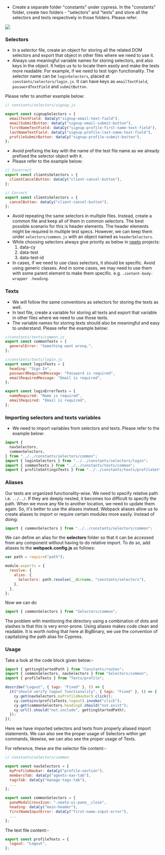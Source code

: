 - Create a separate folder "constants" under cypress. In the "constants" folder,
  create two folders - "selectors" and "texts" and store all the selectors and
  texts respectively in those folders. Please refer:

![](https://i.imgur.com/xIMQtdo.png)

### Selectors

- In a selector file, create an object for storing all the related DOM selectors
  and export that object in other files where we need to use it.
- Always use meaningful variable names for storing selectors, and also keys in
  the object. It helps us to to locate them easily and make the tests more
  readable. For example, if we need to test login functionality. The selector
  name can be `loginSelectors`, placed at `constants/selectors/login.js`. It can
  have keys as `emailTextField`, `passwordTextField` and `submitButton`.

Please refer to another example below:

```javascript
// constants/selectors/signup.js

export const signupSelectors = {
  emailTextField: dataCy("signup-email-text-field"),
  emailSubmitButton: dataCy("signup-email-submit-button"),
  firstNameTextField: dataCy("signup-profile-first-name-text-field"),
  lastNameTextField: dataCy("signup-profile-last-name-text-field"),
  profileSubmitButton: dataCy("signup-profile-submit-button"),
};
```

- Avoid prefixing the key with the name of the test file name as we already
  prefixed the selector object with it.
- Please refer to the example below:

```javascript
// Incorrect
export const clientsSelectors = {
  clientCancelButton: dataCy("client-cancel-button"),
};

// Correct
export const clientsSelectors = {
  cancelButton: dataCy("client-cancel-button"),
};
```

- Avoid repeating the same selectors in multiple files. Instead, create a common file
  and keep all of them in common selectors. The best possible scenario for this
  is header elements. The header elements might be required in multiple test
  specs. However, we can keep them under `selectors/common.js` with an object
  named as `headerSelectors`.
- While choosing selectors always give priority as below in
  [neeto](https://neeto.com) projects:
  1.  data-cy
  2.  data-test
  3.  data-test-id
- In cases, if we need to use class selectors, it should be specific. Avoid
  using generic classes. And in some cases, we may need to use them with some
  parent element to make them specific. e.g. `.content-body-wrapper .heading`.

### Texts

- We will follow the same conventions as selectors for storing the texts as
  well.
- In text file, create a variable for storing all texts and export that variable
  in other files where we need to use those texts.
- The variable names for storing texts should also be meaningful and easy to
  understand. Please refer the example below:

```javascript
//constants/texts/common.js
export const commonTexts = {
  generalError: "Something went wrong.",
};
```

```javascript
//constants/texts/login.js
export const loginTexts = {
  heading: "Sign In",
  passwordRequiredMessage: "Password is required",
  emailRequiredMessage: "Email is required",
};

export const loginErrorTexts = {
  nameRequired: "Name is required",
  emailRequired: "Email is required",
};
```

### Importing selectors and texts variables

- We need to import variables from selectors and texts. Please refer to the example below:

```javascript
import {
  navSelectors,
  commonSelectors,
} from "../../constants/selectors/common";
import { loginSelectors } from "../../constants/selectors/login";
import { commonTexts } from "../../constants/texts/common";
import { profileSettingsTexts } from "../../constants/texts/profileSettings";
```

### Aliases

Our tests are organized functionality-wise. We need to specify relative path
i.e. `../../`. If they are deeply nested, it becomes too difficult to specify the path. When we move any file to another location, we need to update them again. So,
it's better to use the aliases instead. Webpack aliases allow us to create
aliases to import or require certain modules more easily. Instead of doing:

```javascript
import { commonSelectors } from "../../constants/selectors/common";
```

We can define an alias for the **selectors** folder so that it can be accessed
from any component without having to do relative import. To do so, add aliases
to the **webpack.config.js** as follows:

```javascript
var path = require("path");

module.exports = {
  resolve: {
    alias: {
      Selectors: path.resolve(__dirname, "constants/selectors"),
    },
  },
};
```

Now we can do

```javascript
import { commonSelectors } from "Selectors/common";
```

The problem with mentioning the directory using a combination of dots and slashes is that this is very error-prone. Using aliases makes code clean and readable. It is worth noting that here at BigBinary, we use the convention of capitalizing the path alias for Cypress.

### Usage

Take a look at the code block given below:-

```javascript
import { gettingStartedPath } from "Constants/routes";
import { commonSelectors, navSelectors } from "Selectors/common";
import { profileTexts } from "Texts/profile";

describe("Logout", { tags: "Fixed" }, () => {
  it("should verify logout functionality", { tags: "Fixed" }, () => {
    cy.get(navSelectors.myProfileNavbar).click();
    cy.contains(profileTexts.logout).invoke("click");
    cy.get(commonSelectors.heading).should("not.exist");
    cy.url().should("not.include", gettingStartedPath);
  });
});
```

Here we have imported selectors and texts from properly aliased import statements. We can also see the proper usage of Selectors within get commands, likewise, we can also see the proper usage of Texts.

For reference, these are the selector file content:-

```javascript
// constants/selectors/common

export const navSelectors = {
  myProfileNavbar: dataCy("profile-section"),
  membersTab: dataCy("agents-nav-tab"),
  tagsTab: dataCy("manage-tags-tab"),
  ...
};

export const commonSelectors = {
  paneModalCrossIcon: ".neeto-ui-pane__close",
  heading: dataCy("main-header"),
  firstNameInputError: dataCy("first-name-input-error"),
  ...
};
```

The text file content:-

```javascript
export const profileTexts = {
  logout: "Logout",
};
```
